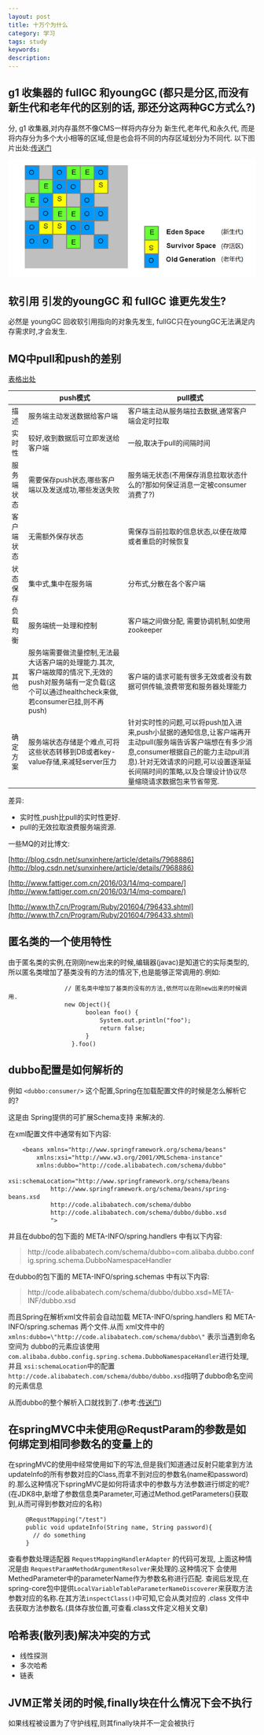 ```yaml
---
layout: post
title: 十万个为什么
category: 学习
tags: study
keywords:
description:
---
```



## g1 收集器的 fullGC 和youngGC (都只是分区,而没有新生代和老年代的区别的话, 那还分这两种GC方式么?)

分, g1 收集器,对内存虽然不像CMS一样将内存分为 新生代,老年代,和永久代, 而是将内存分为多个大小相等的区域,但是也会将不同的内存区域划分为不同代.
以下图片出处:[传送门](http://blog.csdn.net/renfufei/article/details/41897113)

![](/assets/picture/2016-08-11_g1_memory_layout.png)


## 软引用 引发的youngGC 和 fullGC 谁更先发生?
必然是 youngGC 回收软引用指向的对象先发生, fullGC只在youngGC无法满足内存需求时,才会发生.

## MQ中pull和push的差别
[表格出处](http://www.blogjava.net/killme2008/archive/2011/04/30/349303.html)



|            | push模式 | pull模式 |
| ----       | ---- | ---- |
| 描述       | 服务端主动发送数据给客户端 | 客户端主动从服务端拉去数据,通常客户端会定时拉取 |
| 实时性     | 较好,收到数据后可立即发送给客户端 | 一般,取决于pull的间隔时间 |
| 服务端状态 | 需要保存push状态,哪些客户端以及发送成功,哪些发送失败 | 服务端无状态(不用保存消息拉取状态什么的?那如何保证消息一定被consumer消费了?) |
| 客户端状态 | 无需额外保存状态 | 需保存当前拉取的信息状态,以便在故障或者重启的时候恢复 |
| 状态保存   | 集中式,集中在服务端 | 分布式,分散在各个客户端 |
| 负载均衡   | 服务端统一处理和控制 | 客户端之间做分配, 需要协调机制,如使用zookeeper |
| 其他       | 服务端需要做流量控制,无法最大话客户端的处理能力.其次,客户端故障的情况下,无效的push对服务端有一定负载(这个可以通过healthcheck来做,若consumer已挂,则不再push) | 客户端的请求可能有很多无效或者没有数据可供传输,浪费带宽和服务器处理能力 |
| 确定方案   | 服务端状态存储是个难点,可将这些状态转移到DB或者key-value存储,来减轻server压力 | 针对实时性的问题,可以将push加入进来,push小鼠据的通知信息,让客户端再开主动pull(服务端告诉客户端想在有多少消息,consumer根据自己的能力主动pull消息).针对无效请求的问题,可以设置逐渐延长间隔时间的策略,以及合理设计协议尽量缩晓请求数据包来节省带宽. |


差异:

* 实时性,push比pull的实时性更好.
* pull的无效拉取浪费服务端资源.

 一些MQ的对比博文:

 [http://blog.csdn.net/sunxinhere/article/details/7968886](http://blog.csdn.net/sunxinhere/article/details/7968886)

 [http://www.fattiger.com.cn/2016/03/14/mq-compare/](http://www.fattiger.com.cn/2016/03/14/mq-compare/)

 [http://www.th7.cn/Program/Ruby/201604/796433.shtml](http://www.th7.cn/Program/Ruby/201604/796433.shtml)

## 匿名类的一个使用特性
由于匿名类的实例,在刚刚new出来的时候,编辑器(javac)是知道它的实际类型的,所以匿名类增加了基类没有的方法的情况下,也是能够正常调用的.例如:

                    // 匿名类中增加了基类的没有的方法,依然可以在刚new出来的时候调用.
                    new Object(){
                          boolean foo() {
                              System.out.println("foo");
                              return false;
                          }
                      }.foo()

## dubbo配置是如何解析的
例如 `<dubbo:consumer/>` 这个配置,Spring在加载配置文件的时候是怎么解析它的?

这是由 Spring提供的可扩展Schema支持 来解决的.

在xml配置文件中通常有如下内容:

        <beans xmlns="http://www.springframework.org/schema/beans"
            xmlns:xsi="http://www.w3.org/2001/XMLSchema-instance"
            xmlns:dubbo="http://code.alibabatech.com/schema/dubbo"
            xsi:schemaLocation="http://www.springframework.org/schema/beans
                http://www.springframework.org/schema/beans/spring-beans.xsd
                http://code.alibabatech.com/schema/dubbo
                http://code.alibabatech.com/schema/dubbo/dubbo.xsd
                ">

并且在dubbo的包下面的 META-INFO/spring.handlers 中有以下内容:

> http\://code.alibabatech.com/schema/dubbo=com.alibaba.dubbo.config.spring.schema.DubboNamespaceHandler

在dubbo的包下面的 META-INFO/spring.schemas 中有以下内容:
> http\://code.alibabatech.com/schema/dubbo/dubbo.xsd=META-INF/dubbo.xsd

而且Spring在解析xml文件前会自动加载 META-INFO/spring.handlers 和 META-INFO/spring.schemas 两个文件.从而 xml文件中的`xmlns:dubbo=\"http://code.alibabatech.com/schema/dubbo\"` 表示当遇到命名空间为 dubbo的元素应该使用`com.alibaba.dubbo.config.spring.schema.DubboNamespaceHandler`进行处理, 并且 `xsi:schemaLocation`中的配置`http://code.alibabatech.com/schema/dubbo/dubbo.xsd`指明了dubbo命名空间的元素信息

从而dubbo的整个解析入口就找到了.(参考:[传送门](http://blog.csdn.net/cutesource/article/details/5864562))

## 在springMVC中未使用@RequstParam的参数是如何绑定到相同参数名的变量上的
在springMVC的使用中经常使用如下的写法,但是我们知道通过反射只能拿到方法updateInfo的所有参数对应的Class,而拿不到对应的参数名(name和password)的.那么这种情况下springMVC是如何将请求中的参数与方法参数进行绑定的呢?
(在JDK8中,新增了参数信息类Parameter,可通过Method.getParameters()获取到,从而可得到参数对应的名称)

         @RequstMapping("/test")
         public void updateInfo(String name, String password){
           // do something
         }

查看参数处理适配器 `RequestMappingHandlerAdapter` 的代码可发现, 上面这种情况是由 `RequestParamMethodArgumentResolver`来处理的.这种情况下 会使用 MethedParameter中的parameterName作为参数名称进行匹配.
查阅后发现,在spring-core包中提供`LocalVariableTableParameterNameDiscoverer`来获取方法参数对应的名称.在其方法`inspectClass()`中可知,它会从类对应的 .class 文件中去获取方法参数名.(具体存放位置,可查看.class文件定义相关文章)

## 哈希表(散列表)解决冲突的方式
* 线性探测
* 多次哈希
* 链表

## JVM正常关闭的时候,finally块在什么情况下会不执行

如果线程被设置为了守护线程,则其finally块并不一定会被执行

